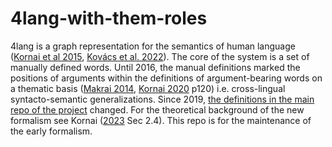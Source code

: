 # 4lang-with-them-roles

4lang is a graph representation for the semantics of human language
([Kornai et al 2015](https://hlt.bme.hu/hu/publ/Kornai_2015a),
[Kovács et al.  2022](https://hlt.bme.hu/en/publ/Kovacs_2022b)).
The core of the system is a set of manually defined words.
Until 2016, the manual definitions marked the positions of arguments within the
definitions of argument-bearing words on a thematic basis
([Makrai 2014](https://hlt.bme.hu/en/publ/Makrai_2014),
[Kornai 2020](https://link.springer.com/book/10.1007/978-3-319-65645-8) p120)
i.e.  cross-lingual syntacto-semantic generalizations.
Since 2019, [the definitions in the main repo of the
project](https://github.com/kornai/4lang/blob/master/4lang) changed.
For the theoretical background of the new formalism see Kornai
([2023](https://link.springer.com/book/10.1007/978-981-19-5607-2) Sec 2.4).
This repo is for the maintenance of the early formalism.
